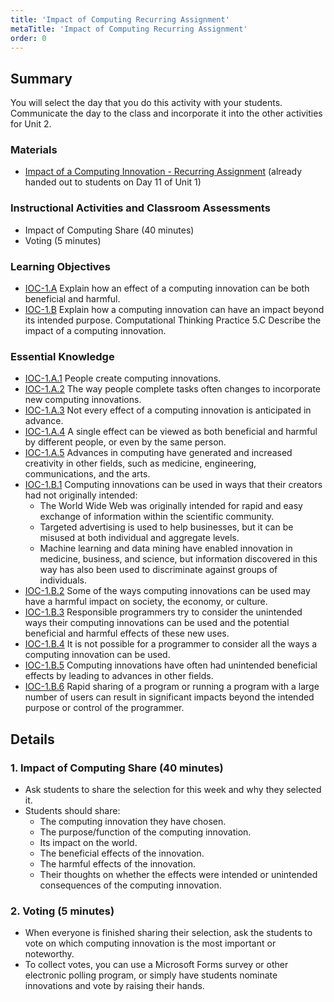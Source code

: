 ```yaml
---
title: 'Impact of Computing Recurring Assignment'
metaTitle: 'Impact of Computing Recurring Assignment'
order: 0
---
```


## Summary

You will select the day that you do this activity with your students. Communicate the day to the class and incorporate it into the other activities for Unit 2.

### Materials

* <a href="/unit-1/day-11/impact-computing-innovation">Impact of a Computing Innovation - Recurring Assignment</a> (already handed out to students on Day 11 of Unit 1)

### Instructional Activities and Classroom Assessments

* Impact of Computing Share (40 minutes)
* Voting (5 minutes)

### Learning Objectives

* [IOC-1.A](https://apcentral.collegeboard.org/pdf/ap-computer-science-principles-course-and-exam-description.pdf?course=ap-computer-science-principles#page=121) Explain how an effect of a computing innovation can be both beneficial and harmful.
* [IOC-1.B](https://apcentral.collegeboard.org/pdf/ap-computer-science-principles-course-and-exam-description.pdf?course=ap-computer-science-principles#page=122) Explain how a computing innovation can have an impact beyond its intended purpose.
Computational Thinking Practice 5.C Describe the impact of a computing innovation.

### Essential Knowledge

* [IOC-1.A.1](https://apcentral.collegeboard.org/pdf/ap-computer-science-principles-course-and-exam-description.pdf?course=ap-computer-science-principles#page=121) People create computing innovations.
* [IOC-1.A.2](https://apcentral.collegeboard.org/pdf/ap-computer-science-principles-course-and-exam-description.pdf?course=ap-computer-science-principles#page=121) The way people complete tasks often changes to incorporate new computing innovations.
* [IOC-1.A.3](https://apcentral.collegeboard.org/pdf/ap-computer-science-principles-course-and-exam-description.pdf?course=ap-computer-science-principles#page=121) Not every effect of a computing innovation is anticipated in advance. 
* [IOC-1.A.4](https://apcentral.collegeboard.org/pdf/ap-computer-science-principles-course-and-exam-description.pdf?course=ap-computer-science-principles#page=121) A single effect can be viewed as both beneficial and harmful by different people, or even by the same person.
* [IOC-1.A.5](https://apcentral.collegeboard.org/pdf/ap-computer-science-principles-course-and-exam-description.pdf?course=ap-computer-science-principles#page=121) Advances in computing have generated and increased creativity in other fields, such as medicine, engineering, communications, and the arts.
* [IOC-1.B.1](https://apcentral.collegeboard.org/pdf/ap-computer-science-principles-course-and-exam-description.pdf?course=ap-computer-science-principles#page=122) Computing innovations can be used in ways that their creators had not originally intended:
    * The World Wide Web was originally intended for rapid and easy exchange of information within the scientific community.
    * Targeted advertising is used to help businesses, but it can be misused at both individual and aggregate levels.
    * Machine learning and data mining have enabled innovation in medicine, business, and science, but information discovered in this way has also been used to discriminate against groups of individuals.
* [IOC-1.B.2](https://apcentral.collegeboard.org/pdf/ap-computer-science-principles-course-and-exam-description.pdf?course=ap-computer-science-principles#page=122) Some of the ways computing innovations can be used may have a harmful impact on society, the economy, or culture.
* [IOC-1.B.3](https://apcentral.collegeboard.org/pdf/ap-computer-science-principles-course-and-exam-description.pdf?course=ap-computer-science-principles#page=122) Responsible programmers try to consider the unintended ways their computing innovations can be used and the potential beneficial and harmful effects of these new uses.
* [IOC-1.B.4](https://apcentral.collegeboard.org/pdf/ap-computer-science-principles-course-and-exam-description.pdf?course=ap-computer-science-principles#page=122) It is not possible for a programmer to consider all the ways a computing innovation can be used.
* [IOC-1.B.5](https://apcentral.collegeboard.org/pdf/ap-computer-science-principles-course-and-exam-description.pdf?course=ap-computer-science-principles#page=122) Computing innovations have often had unintended beneficial effects by leading to advances in other fields.
* [IOC-1.B.6](https://apcentral.collegeboard.org/pdf/ap-computer-science-principles-course-and-exam-description.pdf?course=ap-computer-science-principles#page=122) Rapid sharing of a program or running a program with a large number of users can result in significant impacts beyond the intended purpose or control of the programmer.

## Details

### 1. Impact of Computing Share (40 minutes)

* Ask students to share the selection for this week and why they selected it.
* Students should share:
    * The computing innovation they have chosen.
    * The purpose/function of the computing innovation.
    * Its impact on the world.
    * The beneficial effects of the innovation.
    * The harmful effects of the innovation.
    * Their thoughts on whether the effects were intended or unintended consequences of the computing innovation.

### 2. Voting (5 minutes)

* When everyone is finished sharing their selection, ask the students to vote on which computing innovation is the most important or noteworthy.
* To collect votes, you can use a Microsoft Forms survey or other electronic polling program, or simply have students nominate innovations and vote by raising their hands.
